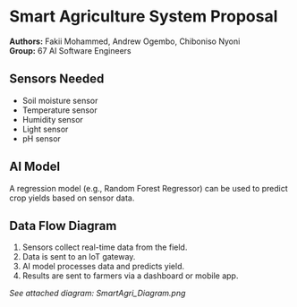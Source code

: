 # Smart Agriculture System Proposal

**Authors:** Fakii Mohammed, Andrew Ogembo, Chiboniso Nyoni  
**Group:** 67 AI Software Engineers

## Sensors Needed
- Soil moisture sensor
- Temperature sensor
- Humidity sensor
- Light sensor
- pH sensor

## AI Model
A regression model (e.g., Random Forest Regressor) can be used to predict crop yields based on sensor data.

## Data Flow Diagram
1. Sensors collect real-time data from the field.
2. Data is sent to an IoT gateway.
3. AI model processes data and predicts yield.
4. Results are sent to farmers via a dashboard or mobile app.

*See attached diagram: SmartAgri_Diagram.png*
